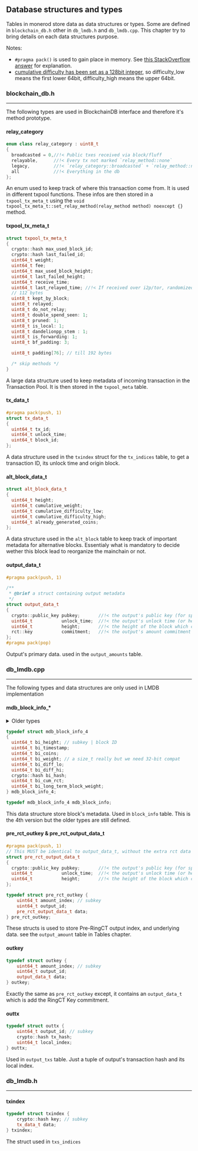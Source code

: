 ## Database structures and types

Tables in monerod store data as data structures or types. Some are defined in `blockchain_db.h` other in `db_lmdb.h` and `db_lmdb.cpp`. This chapter try to bring details on each data structures purpose.
 
Notes: 
- `#pragma pack()` is used to gain place in memory. See [this StackOverflow answer](http://stackoverflow.com/questions/3318410/ddg#3318475) for explanation.
- [cumulative difficulty has been set as a 128bit integer](https://github.com/monero-project/monero/pull/5239), so difficulty_low means the first lower 64bit, difficulty_high means the upper 64bit.


### blockchain_db.h
***

The following types are used in BlockchainDB interface and therefore it's method prototype.

#### relay_category

```cpp
enum class relay_category : uint8_t
{
  broadcasted = 0,//!< Public txes received via block/fluff
  relayable,      //!< Every tx not marked `relay_method::none`
  legacy,         //!< `relay_category::broadcasted` + `relay_method::none` for rpc relay requests or historical reasons
  all             //!< Everything in the db
};
```
An enum used to keep track of where this transaction come from. It is used in different txpool functions. These infos are then stored in
a `txpool_tx_meta_t` using the `void txpool_tx_meta_t::set_relay_method(relay_method method) noexcept {}` method.

#### txpool_tx_meta_t

```cpp
struct txpool_tx_meta_t
{
  crypto::hash max_used_block_id;
  crypto::hash last_failed_id;
  uint64_t weight;
  uint64_t fee;
  uint64_t max_used_block_height;
  uint64_t last_failed_height;
  uint64_t receive_time;
  uint64_t last_relayed_time; //!< If received over i2p/tor, randomized forward time. If Dandelion++stem, randomized embargo time. Otherwise, last relayed timestamp
  // 112 bytes
  uint8_t kept_by_block;
  uint8_t relayed;
  uint8_t do_not_relay;
  uint8_t double_spend_seen: 1;
  uint8_t pruned: 1;
  uint8_t is_local: 1;
  uint8_t dandelionpp_stem : 1;
  uint8_t is_forwarding: 1;
  uint8_t bf_padding: 3;

  uint8_t padding[76]; // till 192 bytes

  /* skip methods */
}
```
A large data structure used to keep metadata of incoming transaction in the Transaction Pool. It is then stored in the `txpool_meta` table.

#### tx_data_t

```cpp
#pragma pack(push, 1)
struct tx_data_t
{
  uint64_t tx_id;
  uint64_t unlock_time;
  uint64_t block_id;
};
```
A data structure used in the `txindex` struct for the `tx_indices` table, to get a transaction ID, its unlock time and origin block.

#### alt_block_data_t

```cpp
struct alt_block_data_t
{
  uint64_t height;
  uint64_t cumulative_weight;
  uint64_t cumulative_difficulty_low;
  uint64_t cumulative_difficulty_high;
  uint64_t already_generated_coins;
};
```
A data structure used in the `alt_block` table to keep track of important metadata for alternative blocks. Essentialy what is mandatory to
decide wether this block lead to reorganize the mainchain or not.

#### output_data_t

```cpp
#pragma pack(push, 1)

/**
 * @brief a struct containing output metadata
 */
struct output_data_t
{
  crypto::public_key pubkey;       //!< the output's public key (for spend verification)
  uint64_t           unlock_time;  //!< the output's unlock time (or height)
  uint64_t           height;       //!< the height of the block which created the output
  rct::key           commitment;   //!< the output's amount commitment (for spend verification)
};
#pragma pack(pop)
```
Output's primary data. used in the `output_amounts` table.

### db_lmdb.cpp
***

The following types and data structures are only used in LMDB implementation

#### mdb_block_info_*

<details>
<summary>Older types</summary>

```cpp
typedef struct mdb_block_info_1
{
  uint64_t bi_height;
  uint64_t bi_timestamp;
  uint64_t bi_coins;
  uint64_t bi_weight; // a size_t really but we need 32-bit compat
  uint64_t bi_diff;
  crypto::hash bi_hash;
} mdb_block_info_1;

typedef struct mdb_block_info_2
{
  uint64_t bi_height;
  uint64_t bi_timestamp;
  uint64_t bi_coins;
  uint64_t bi_weight; // a size_t really but we need 32-bit compat
  uint64_t bi_diff;
  crypto::hash bi_hash;
  uint64_t bi_cum_rct;
} mdb_block_info_2;

typedef struct mdb_block_info_3
{
  uint64_t bi_height;
  uint64_t bi_timestamp;
  uint64_t bi_coins;
  uint64_t bi_weight; // a size_t really but we need 32-bit compat
  uint64_t bi_diff;
  crypto::hash bi_hash;
  uint64_t bi_cum_rct;
  uint64_t bi_long_term_block_weight;
} mdb_block_info_3;
```

</details>

```cpp
typedef struct mdb_block_info_4
{
  uint64_t bi_height; // subkey | block ID
  uint64_t bi_timestamp;
  uint64_t bi_coins;
  uint64_t bi_weight; // a size_t really but we need 32-bit compat
  uint64_t bi_diff_lo;
  uint64_t bi_diff_hi;
  crypto::hash bi_hash;
  uint64_t bi_cum_rct;
  uint64_t bi_long_term_block_weight;
} mdb_block_info_4;

typedef mdb_block_info_4 mdb_block_info;
```
This data structure store block's metadata. Used in `block_info` table. This is the 4th version but the older types are still defined.

#### pre_rct_outkey & pre_rct_output_data_t

```cpp
#pragma pack(push, 1)
// This MUST be identical to output_data_t, without the extra rct data at the end
struct pre_rct_output_data_t
{
  crypto::public_key pubkey;       //!< the output's public key (for spend verification)
  uint64_t           unlock_time;  //!< the output's unlock time (or height)
  uint64_t           height;       //!< the height of the block which created the output
};

typedef struct pre_rct_outkey {
    uint64_t amount_index; // subkey
    uint64_t output_id;
    pre_rct_output_data_t data;
} pre_rct_outkey;
```
These structs is used to store Pre-RingCT output index, and underlying data. see the `output_amount` table in Tables chapter.

#### outkey

```cpp
typedef struct outkey {
    uint64_t amount_index; // subkey
    uint64_t output_id;
    output_data_t data;
} outkey;
```
Exactly the same as `pre_rct_outkey` except, it contains an `output_data_t` which is add the RingCT Key commitment.

#### outtx

```cpp
typedef struct outtx {
    uint64_t output_id; // subkey
    crypto::hash tx_hash;
    uint64_t local_index;
} outtx;
```
Used in `output_txs` table. Just a tuple of output's transaction hash and its local index.

### db_lmdb.h
***

#### txindex

```cpp
typedef struct txindex {
    crypto::hash key; // subkey
    tx_data_t data;
} txindex;
```
The struct used  in `txs_indices`